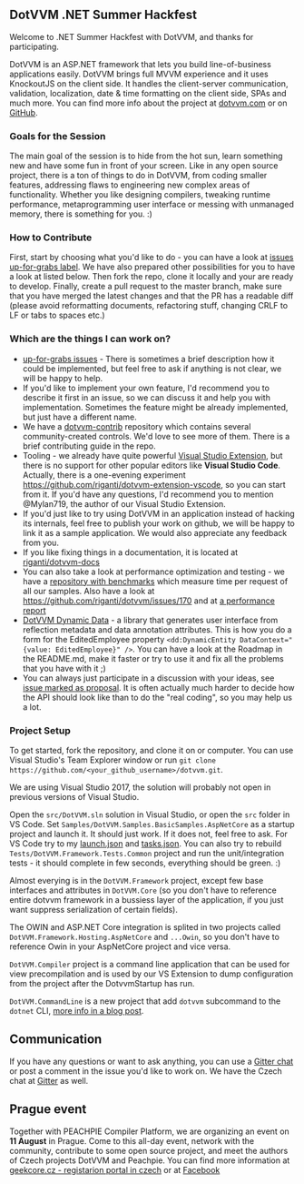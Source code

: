 ## DotVVM .NET Summer Hackfest

Welcome to .NET Summer Hackfest with DotVVM, and thanks for participating.

DotVVM is an ASP.NET framework that lets you build line-of-business applications easily. DotVVM brings full MVVM experience and it uses KnockoutJS on the client side. It handles the client-server communication, validation, localization, date & time formatting on the client side, SPAs and much more. You can find more info about the project at [dotvvm.com](https://dotvvm.com/) or on [GitHub](https://github.com/riganti/dotvvm).

### Goals for the Session
The main goal of the session is to hide from the hot sun, learn something new and have some fun in front of your screen. Like in any open source project, there is a ton of things to do in DotVVM, from coding smaller features, addressing flaws to engineering new complex areas of functionality. Whether you like designing compilers, tweaking runtime performance, metaprogramming user interface or messing with unmanaged memory, there is something for you. :)

### How to Contribute

First, start by choosing what you'd like to do - you can have a look at [issues up-for-grabs label](https://github.com/riganti/dotvvm/issues?q=is%3Aopen+is%3Aissue+label%3Aup-for-grabs+sort%3Areactions-%2B1-desc). We have also prepared other possibilities for you to have a look at listed below. Then fork the repo, clone it locally and your are ready to develop. Finally, create a pull request to the master branch, make sure that you have merged the latest changes and that the PR has a readable diff (please avoid reformatting documents, refactoring stuff, changing CRLF to LF or tabs to spaces etc.)

### Which are the things I can work on?

* [up-for-grabs issues](https://github.com/riganti/dotvvm/issues?q=is%3Aopen+is%3Aissue+label%3Aup-for-grabs+sort%3Areactions-%2B1-desc) - There is sometimes a brief description how it could be implemented, but feel free to ask if anything is not clear, we will be happy to help.
* If you'd like to implement your own feature, I'd recommend you to describe it first in an issue, so we can discuss it and help you with implementation. Sometimes the feature might be already implemented, but just have a different name.
* We have a [dotvvm-contrib](https://github.com/riganti/dotvvm-contrib) repository which contains several community-created controls. We'd love to see more of them. There is a brief contributing guide in the repo.
* Tooling - we already have quite powerful [Visual Studio Extension](https://marketplace.visualstudio.com/items?itemName=TomasHerceg.DotVVMforVisualStudio-17892), but there is no support for other popular editors like **Visual Studio Code**. Actually, there is a one-evening experiment https://github.com/riganti/dotvvm-extension-vscode, so you can start from it. If you'd have any questions, I'd recommend you to mention @Mylan719, the author of our Visual Studio Extension.
* If you'd just like to try using DotVVM in an application instead of hacking its internals, feel free to publish your work on github, we will be happy to link it as a sample application. We would also appreciate any feedback from you.
* If you like fixing things in a documentation, it is located at [riganti/dotvvm-docs](https://github.com/riganti/dotvvm-docs)
* You can also take a look at performance optimization and testing - we have a [repository with benchmarks](https://github.com/riganti/dotvvm-benchmarks) which measure time per request of all our samples. Also have a look at https://github.com/riganti/dotvvm/issues/170 and at [a performance report](https://ipfs.io/ipfs/QmScnYdY8xoPeHPN85edPdLPbi3GvHrUGicvHAuyMdrAQE/reports/BenchmarkRun-001-2017-05-31-10-34-59/report.html)
* [DotVVM Dynamic Data](https://github.com/riganti/dotvvm-dynamic-data) - a library that generates user interface from reflection metadata and data annotation attributes. This is how you do a form for the EditedEmployee property `<dd:DynamicEntity DataContext="{value: EditedEmployee}" />`. You can have a look at the Roadmap in the README.md, make it faster or try to use it and fix all the problems that you have with it ;)
* You can always just participate in a discussion with your ideas, see [issue marked as proposal](https://github.com/riganti/dotvvm/issues?q=is%3Aopen+is%3Aissue+label%3Aproposal+sort%3Acomments-desc). It is often actually much harder to decide how the API should look like than to do the "real coding", so you may help us a lot.

### Project Setup

To get started, fork the repository, and clone it on or computer. You can use Visual Studio's Team Explorer window or run `git clone https://github.com/<your_github_username>/dotvvm.git`. 

We are using Visual Studio 2017, the solution will probably not open in previous versions of Visual Studio. 

Open the `src/DotVVM.sln` solution in Visual Studio, or open the `src` folder in VS Code. Set `Samples/DotVVM.Samples.BasicSamples.AspNetCore` as a startup project and launch it. It should just work. If it does not, feel free to ask. For VS Code try to my [launch.json](https://gist.github.com/exyi/860821793b617b3ed0c9c9bb91157111) and [tasks.json](https://gist.github.com/exyi/3055cd3cec7d246475d660d1ec82a7fd). You can also try to rebuild `Tests/DotVVM.Framework.Tests.Common` project and run the unit/integration tests - it should complete in few seconds, everything should be green. :)

Almost everying is in the `DotVVM.Framework` project, except few base interfaces and attributes in `DotVVM.Core` (so you don't have to reference entire dotvvm framework in a bussiess layer of the application, if you just want suppress serialization of certain fields). 

The OWIN and ASP.NET Core integration is splited in two projects called `DotVVM.Framework.Hosting.AspNetCore` and `...Owin`, so you don't have to reference Owin in your AspNetCore project and vice versa. 

`DotVVM.Compiler` project is a command line application that can be used for view precompilation and is used by our VS Extension to dump configuration from the project after the DotvvmStartup has run. 

`DotVVM.CommandLine` is a new project that add `dotvvm` subcommand to the `dotnet` CLI, [more info in a blog post](https://www.dotvvm.com/blog/17/DotVVM-1-1-RC-5-dotnet-new-and-DotVVM-CLI). 

## Communication

If you have any questions or want to ask anything, you can use a [Gitter chat](https://gitter.im/riganti/dotvvm) or post a comment in the issue you'd like to work on. We have the Czech chat at [Gitter](https://gitter.im/riganti/dotvvm-cz) as well.

## Prague event

Together with PEACHPIE Compiler Platform, we are organizing an event on **11 August** in Prague. Come to this all-day event, network with the community, contribute to some open source project, and meet the authors of Czech projects DotVVM and Peachpie. You can find more information at [geekcore.cz  - registarion portal in czech](https://www.geekcore.cz/events/6085) or at [Facebook](https://www.facebook.com/events/574625029377690)
